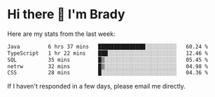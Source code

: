 # Hi there 👋 I'm Brady

Here are my stats from the last week:
<!--START_SECTION:waka-->

```txt
Java         6 hrs 37 mins   ███████████████░░░░░░░░░░   60.24 %
TypeScript   1 hr 22 mins    ███░░░░░░░░░░░░░░░░░░░░░░   12.46 %
SQL          35 mins         █▒░░░░░░░░░░░░░░░░░░░░░░░   05.45 %
netrw        32 mins         █▒░░░░░░░░░░░░░░░░░░░░░░░   04.98 %
CSS          28 mins         █░░░░░░░░░░░░░░░░░░░░░░░░   04.36 %
```

<!--END_SECTION:waka-->

If I haven't responded in a few days, please email me directly. 
